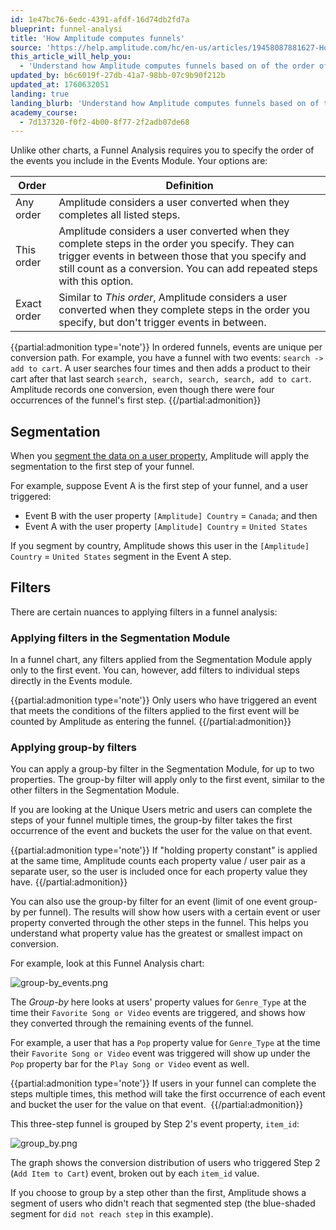 ```yaml
---
id: 1e47bc76-6edc-4391-afdf-16d74db2fd7a
blueprint: funnel-analysi
title: 'How Amplitude computes funnels'
source: 'https://help.amplitude.com/hc/en-us/articles/19458087881627-How-Amplitude-computes-funnels'
this_article_will_help_you:
  - 'Understand how Amplitude computes funnels based on of the order of events, segmentation, and filters'
updated_by: b6c6019f-27db-41a7-98bb-07c9b90f212b
updated_at: 1760632051
landing: true
landing_blurb: 'Understand how Amplitude computes funnels based on of the order of events, segmentation, and filters'
academy_course:
  - 7d137320-f0f2-4b00-8f77-2f2adb07de68
---
```

Unlike other charts, a Funnel Analysis requires you to specify the order of the events you include in the Events Module. Your options are:

| Order       | Definition                                                                                                                                                                         |
| ----------- | ---------------------------------------------------------------------------------------------------------------------------------------------------------------------------------- |
| Any order   | Amplitude considers a user converted when they completes all listed steps.                                                                                                         |
| This order  | Amplitude considers a user converted when they complete steps in the order you specify. They can trigger events in between those that you specify and still count as a conversion. You can add repeated steps with this option. |
| Exact order | Similar to *This order*, Amplitude considers a user converted when they complete steps in the order you specify, but don't trigger events in between.                              |


{{partial:admonition type='note'}}
In ordered funnels, events are unique per conversion path. For example, you have a funnel with two events: `search -> add to cart`. A user searches four times and then adds a product to their cart after that last search `search, search, search, search, add to cart`. Amplitude records one conversion, even though there were four occurrences of the funnel's first step.
{{/partial:admonition}}

## Segmentation

When you [segment the data on a user property](/docs/analytics/charts/build-charts-add-events), Amplitude will apply the segmentation to the first step of your funnel.

For example, suppose Event A is the first step of your funnel, and a user triggered:

* Event B with the user property `[Amplitude] Country` = `Canada`; and then
* Event A with the user property `[Amplitude] Country` = `United
 States`

If you segment by country, Amplitude shows this user in the `[Amplitude] Country` = `United States` segment in the Event A step.

## Filters

There are certain nuances to applying filters in a funnel analysis: 

### Applying filters in the Segmentation Module

In a funnel chart, any filters applied from the Segmentation Module apply only to the first event. You can, however, add filters to individual steps directly in the Events module.

{{partial:admonition type='note'}}
Only users who have triggered an event that meets the conditions of the filters applied to the first event will be counted by Amplitude as entering the funnel.
{{/partial:admonition}}

### Applying group-by filters

You can apply a group-by filter in the Segmentation Module, for up to two properties. The group-by filter will apply only to the first event, similar to the other filters in the Segmentation Module.

If you are looking at the Unique Users metric and users can complete the steps of your funnel multiple times, the group-by filter takes the first occurrence of the event and buckets the user for the value on that event.

{{partial:admonition type='note'}}
If "holding property constant" is applied at the same time, Amplitude counts each property value / user pair as a separate user, so the user is included once for each property value they have.
{{/partial:admonition}}

You can also use the group-by filter for an event (limit of one event group-by per funnel). The results will show how users with a certain event or user property converted through the other steps in the funnel. This helps you understand what property value has the greatest or smallest impact on conversion.

For example, look at this Funnel Analysis chart:

![group-by_events.png](/docs/output/img/funnel-analysis/group-by-events-png.png)

The *Group-by* here looks at users' property values for `Genre_Type` at the time their `Favorite Song or Video` events are triggered, and shows how they converted through the remaining events of the funnel. 

For example, a user that has a `Pop` property value for `Genre_Type` at the time their `Favorite Song or Video` event was triggered will show up under the `Pop` property bar for the `Play Song or Video` event as well.

{{partial:admonition type='note'}}
If users in your funnel can complete the steps multiple times, this method will take the first occurrence of each event and bucket the user for the value on that event. 
{{/partial:admonition}}

This three-step funnel is grouped by Step 2's event property, `item_id`:

![group_by.png](/docs/output/img/funnel-analysis/group-by-png.png)

The graph shows the conversion distribution of users who triggered Step 2 (`Add Item to Cart`) event, broken out by each `item_id` value.

If you choose to group by a step other than the first, Amplitude shows a segment of users who didn't reach that segmented step (the blue-shaded segment for `did not reach step` in this example).